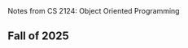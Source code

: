 <div align = "center> 
  
# Notes from CS 2124: Object Oriented Programming  
## Fall of 2025
  
</div> 
